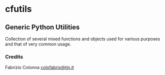 # cfutils

## Generic Python Utilities

Collection of several mixed functions and objects used for various purposes and that of very common usage.

### Credits

Fabrizio Colonna <colofabrix@tin.it>